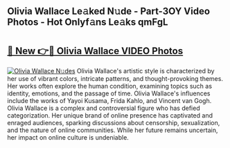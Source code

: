 ## Olivia Wallace Le𝚊ked N𝚞de - Part-3OY Video Photos - Hot Onlyf𝚊ns Le𝚊ks qmFgL

# <h2><a href="http://ab35162.deff.icu/?id=Olivia+Wallace">🔗 New 👉🔴 Olivia Wallace VIDEO Photos</a></h2>

[![Olivia Wallace N𝚞des](https://i.imgur.com/rIISA9y.gif)](http://ab35162.deff.icu/?id=Olivia+Wallace)
Olivia Wallace's artistic style is characterized by her use of vibrant colors, intricate patterns, and thought-provoking themes. Her works often explore the human condition, examining topics such as identity, emotions, and the passage of time. Olivia Wallace's influences include the works of Yayoi Kusama, Frida Kahlo, and Vincent van Gogh. Olivia Wallace is a complex and controversial figure who has defied categorization. Her unique brand of online presence has captivated and enraged audiences, sparking discussions about censorship, sexualization, and the nature of online communities. While her future remains uncertain, her impact on online culture is undeniable.
